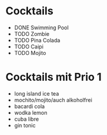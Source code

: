 # Cocktails #
  * DONE Swimming Pool
  * TODO Zombie
  * TODO Pina Colada
  * TODO Caipi
  * TODO Mojito

# Cocktails mit Prio 1 #
  * long island ice tea
  * mochito/mojito/auch alkoholfrei
  * bacardi cola
  * wodka lemon
  * cuba libre
  * gin tonic